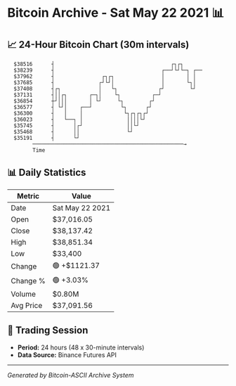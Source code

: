 # Bitcoin Archive - Sat May 22 2021 📊

## 📈 24-Hour Bitcoin Chart (30m intervals)

```
  $38516      ┤                                     ┌┐┌┐       
  $38239      ┤                                  ┌──┘└┘└─┐ ┌── 
  $37962      ┤               ┌┐┌┐               │       │ │   
  $37685      ┤              ┌┘└┘│               │       └┐│   
  $37408      ┤┌┐            │   └┐             ┌┘        └┘   
  $37131      ┤││┌┐       ┌─┐│    └┐          ┌─┘              
  $36854      ┼┘│││       │ └┘     └┐        ┌┘                
  $36577      ┤ └┘│    ┌──┘         └┐      ┌┘                 
  $36300      ┤   │    │             └┐┌┐┌┐┌┘                  
  $36023      ┤   └──┐ │              ││││└┘                   
  $35745      ┤      │┌┘              ││└┘                     
  $35468      ┤      ││               └┘                       
  $35191      ┤      └┘                                        
        ────────────────────────────────────────────────→
        Time
```

## 📊 Daily Statistics

| Metric | Value |
|--------|-------|
| Date | Sat May 22 2021 |
| Open | $37,016.05 |
| Close | $38,137.42 |
| High | $38,851.34 |
| Low | $33,400 |
| Change | 🟢 +$1121.37 |
| Change % | 🟢 +3.03% |
| Volume | $0.80M |
| Avg Price | $37,091.56 |

## 📅 Trading Session

- **Period:** 24 hours (48 x 30-minute intervals)
- **Data Source:** Binance Futures API

---
*Generated by Bitcoin-ASCII Archive System*

